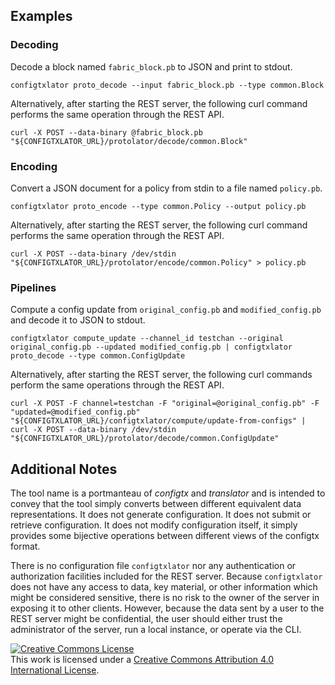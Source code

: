 ## Examples

### Decoding

Decode a block named `fabric_block.pb` to JSON and print to stdout.

```
configtxlator proto_decode --input fabric_block.pb --type common.Block
```

Alternatively, after starting the REST server, the following curl command
performs the same operation through the REST API.

```
curl -X POST --data-binary @fabric_block.pb "${CONFIGTXLATOR_URL}/protolator/decode/common.Block"
```

### Encoding

Convert a JSON document for a policy from stdin to a file named `policy.pb`.

```
configtxlator proto_encode --type common.Policy --output policy.pb
```

Alternatively, after starting the REST server, the following curl command
performs the same operation through the REST API.

```
curl -X POST --data-binary /dev/stdin "${CONFIGTXLATOR_URL}/protolator/encode/common.Policy" > policy.pb
```

### Pipelines

Compute a config update from `original_config.pb` and `modified_config.pb` and decode it to JSON to stdout.

```
configtxlator compute_update --channel_id testchan --original original_config.pb --updated modified_config.pb | configtxlator proto_decode --type common.ConfigUpdate
```

Alternatively, after starting the REST server, the following curl commands
perform the same operations through the REST API.

```
curl -X POST -F channel=testchan -F "original=@original_config.pb" -F "updated=@modified_config.pb" "${CONFIGTXLATOR_URL}/configtxlator/compute/update-from-configs" | curl -X POST --data-binary /dev/stdin "${CONFIGTXLATOR_URL}/protolator/decode/common.ConfigUpdate"
```

## Additional Notes

The tool name is a portmanteau of *configtx* and *translator* and is intended to
convey that the tool simply converts between different equivalent data
representations. It does not generate configuration. It does not submit or
retrieve configuration. It does not modify configuration itself, it simply
provides some bijective operations between different views of the configtx
format.

There is no configuration file `configtxlator` nor any authentication or
authorization facilities included for the REST server.  Because `configtxlator`
does not have any access to data, key material, or other information which
might be considered sensitive, there is no risk to the owner of the server in
exposing it to other clients.  However, because the data sent by a user to
the REST server might be confidential, the user should either trust the
administrator of the server, run a local instance, or operate via the CLI.

<a rel="license" href="http://creativecommons.org/licenses/by/4.0/"><img alt="Creative Commons License" style="border-width:0" src="https://i.creativecommons.org/l/by/4.0/88x31.png" /></a><br />This work is licensed under a <a rel="license" href="http://creativecommons.org/licenses/by/4.0/">Creative Commons Attribution 4.0 International License</a>.
